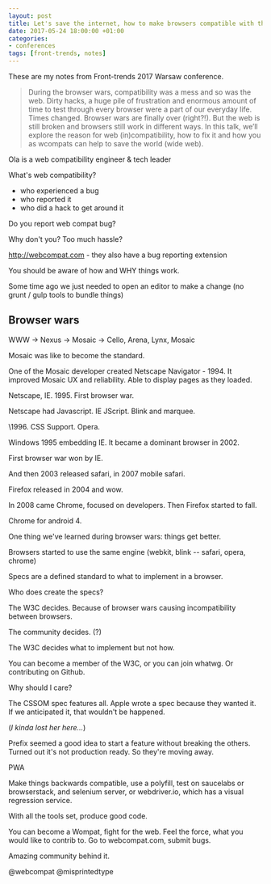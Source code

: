 ```yaml
---
layout: post
title: Let's save the internet, how to make browsers compatible with the web - Ola Gasidlo - Front-trends Warsaw 2017
date: 2017-05-24 18:00:00 +01:00
categories:
- conferences
tags: [front-trends, notes]
---
```


These are my notes from Front-trends 2017 Warsaw conference.

> During the browser wars, compatibility was a mess and so was the web. Dirty hacks, a huge pile of frustration and enormous amount of time to test through every browser were a part of our everyday life.
> Times changed. Browser wars are finally over (right?!). But the web is still broken and browsers still work in different ways.
> In this talk, we’ll explore the reason for web (in)compatibility, how to fix it and how you as wcompats can help to save the world (wide web).

Ola is a web compatibility engineer & tech leader

What's web compatibility? 

- who experienced a bug
- who reported it
- who did a hack to get around it

Do you report web compat bug?

Why don't you? Too much hassle?

http://webcompat.com - they also have a bug reporting extension

You should be aware of how and WHY things work.

Some time ago we just needed to open an editor to make a change (no grunt / gulp tools to bundle things)

## Browser wars

WWW -> Nexus -> Mosaic -> Cello, Arena, Lynx, Mosaic

Mosaic was like to become the standard.

One of the Mosaic developer created Netscape Navigator - 1994. 
It improved Mosaic UX and reliability. Able to display pages as they loaded.

Netscape, IE. 1995. First browser war.

Netscape had Javascript. IE JScript. Blink and marquee. 

\1996. CSS Support. Opera.

Windows 1995 embedding IE. It became a dominant browser in 2002. 

First browser war won by IE.

And then 2003 released safari, in 2007 mobile safari.

Firefox released in 2004 and wow. 

In 2008 came Chrome, focused on developers. Then Firefox started to fall.

Chrome for android 4.

One thing we've learned during browser wars: things get better.

Browsers started to use the same engine (webkit, blink -- safari, opera, chrome)

Specs are a defined standard to what to implement in a browser.

Who does create the specs? 

The W3C decides. Because of browser wars causing incompatibility between browsers.

The community decides. (?)

The W3C decides what to implement but not how. 

You can become a member of the W3C, or you can join whatwg. Or contributing on Github.

Why should I care?

The CSSOM spec features all. Apple wrote a spec because they wanted it. If we anticipated it, that wouldn't be happened.

(_I kinda lost her here..._)

Prefix seemed a good idea to start a feature without breaking the others. Turned out it's not production ready. So they're moving away.

PWA

Make things backwards compatible, use a polyfill, test on saucelabs or browserstack, and selenium server, or webdriver.io, which has a visual regression service.

With all the tools set, produce good code.

You can become a Wompat, fight for the web. Feel the force, what you would like to contrib to. Go to webcompat.com, submit bugs.

Amazing community behind it.
















@webcompat @misprintedtype